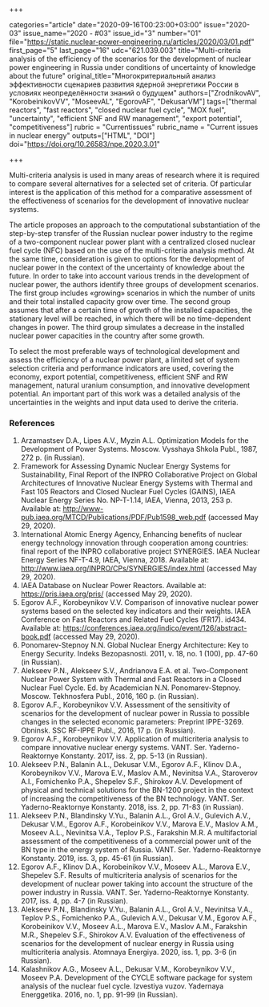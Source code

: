 +++

categories="article"
date="2020-09-16T00:23:00+03:00"
issue="2020-03"
issue_name="2020 - #03"
issue_id="3"
number="01"
file="https://static.nuclear-power-engineering.ru/articles/2020/03/01.pdf"
first_page="5"
last_page="16"
udc="621.039.003"
title="Multi-criteria analysis of the efficiency of the scenarios for the development of nuclear power engineering in Russia under conditions of uncertainty of knowledge about the future"
original_title="Многокритериальный анализ эффективности сценариев развития ядерной энергетики России в условиях неопределённости знаний о будущем"
authors=["ZrodnikovAV", "KorobeinikovVV", "MoseevAL", "EgorovAF", "DekusarVM"]
tags=["thermal reactors", "fast reactors", "closed nuclear fuel cycle", "MOX fuel", "uncertainty", "efficient SNF and RW management", "export potential", "competitiveness"]
rubric = "Сurrentissues"
rubric_name = "Current issues in nuclear energy"
outputs=["HTML", "DOI"]
doi="https://doi.org/10.26583/npe.2020.3.01"

+++

Multi-criteria analysis is used in many areas of research where it is required to compare several alternatives for a selected set of criteria. Of particular interest is the application of this method for a comparative assessment of the effectiveness of scenarios for the development of innovative nuclear systems. 

The article proposes an approach to the computational substantiation of the step-by-step transfer of the Russian nuclear power industry to the regime of a two-component nuclear power plant with a centralized closed nuclear fuel cycle (NFC) based on the use of the multi-criteria analysis method. At the same time, consideration is given to options for the development of nuclear power in the context of the uncertainty of knowledge about the future. In order to take into account various trends in the development of nuclear power, the authors identify three groups of development scenarios. The first group includes «growing» scenarios in which the number of units and their total installed capacity grow over time. The second group assumes that after a certain time of growth of the installed capacities, the stationary level will be reached, in which there will be no time-dependent changes in power. The third group simulates a decrease in the installed nuclear power capacities in the country after some growth.

To select the most preferable ways of technological development and assess the efficiency of a nuclear power plant, a limited set of system selection criteria and performance indicators are used, covering the economy, export potential, competitiveness, efficient SNF and RW management, natural uranium consumption, and innovative development potential. An important part of this work was a detailed analysis of the uncertainties in the weights and input data used to derive the criteria.

### References

1. Arzamastsev D.A., Lipes A.V., Myzin A.L. Optimization Models for the Development of Power Systems. Moscow. Vysshaya Shkola Publ., 1987, 272 p. (in Russian).
2. Framework for Assessing Dynamic Nuclear Energy Systems for Sustainability, Final Report of the INPRO Collaborative Project on Global Architectures of Innovative Nuclear Energy Systems with Thermal and Fast 105 Reactors and Closed Nuclear Fuel Cycles (GAINS), IAEA Nuclear Energy Series No. NP-T-1.14, IAEA, Vienna, 2013, 253 p. Available at: http://www-pub.iaea.org/MTCD/Publications/PDF/Pub1598_web.pdf (accessed May 29, 2020).
3. International Atomic Energy Agency, Enhancing benefits of nuclear energy technology innovation through cooperation among countries: final report of the INPRO collaborative project SYNERGIES. IAEA Nuclear Energy Series NF-T-4.9, IAEA, Vienna, 2018. Available at: http://www.iaea.org/INPRO/CPs/SYNERGIES/index.html (accessed May 29, 2020).
4. IAEA Database on Nuclear Power Reactors. Available at: https://pris.iaea.org/pris/ (accessed May 29, 2020).
5. Egorov A.F., Korobeynikov V.V. Comparison of innovative nuclear power systems based on the selected key indicators and their weights. IAEA Conference on Fast Reactors and Related Fuel Cycles (FR17). id434. Available at: https://conferences.iaea.org/indico/event/126/abstract-book.pdf (accessed May 29, 2020).
6. Ponomarev-Stepnoy N.N. Global Nuclear Energy Architecture: Key to Energy Security. Indeks Bezopasnosti. 2011, v. 18, no. 1 (100), pp. 47-60 (in Russian).
7. Alekseev P.N., Alekseev S.V., Andrianova E.A. et al. Two-Component Nuclear Power System with Thermal and Fast Reactors in a Closed Nuclear Fuel Cycle. Ed. by Academician N.N. Ponomarev-Stepnoy. Moscow. Tekhnosfera Publ., 2016, 160 p. (in Russian).
8. Egorov A.F., Korobeynikov V.V. Assessment of the sensitivity of scenarios for the development of nuclear power in Russia to possible changes in the selected economic parameters: Preprint IPPE-3269. Obninsk. SSC RF-IPPE Publ., 2016, 17 p. (in Russian).
9. Egorov A.F., Korobeynikov V.V. Application of multicriteria analysis to compare innovative nuclear energy systems. VANT. Ser. Yaderno-Reaktornye Konstanty. 2017, iss. 2, pp. 5-13 (in Russian).
10. Alekseev P.N., Balanin A.L., Dekusar V.M., Egorov A.F., Klinov D.A., Korobeynikov V.V., Marova E.V., Maslov A.M., Nevinitsa V.A., Staroverov A.I., Fomichenko P.A., Shepelev S.F., Shirokov A.V. Development of physical and technical solutions for the BN-1200 project in the context of increasing the competitiveness of the BN technology. VANT. Ser. Yaderno-Reaktornye Konstanty. 2018, iss. 2, pp. 71-83 (in Russian).
11. Alekseev P.N., Blandinsky V.Yu., Balanin A.L., Grol A.V., Gulevich A.V., Dekusar V.M., Egorov A.F., Korobeinikov V.V., Marova E.V., Maslov A.M., Moseev A.L., Nevinitsa V.A., Teplov P.S., Farakshin M.R. A multifactorial assessment of the competitiveness of a commercial power unit of the BN type in the energy system of Russia. VANT. Ser. Yaderno-Reaktornye Konstanty. 2019, iss. 3, pp. 45-61 (in Russian).
12. Egorov A.F., Klinov D.A., Korobeinikov V.V., Moseev A.L., Marova E.V., Shepelev S.F. Results of multicriteria analysis of scenarios for the development of nuclear power taking into account the structure of the power industry in Russia. VANT. Ser. Yaderno-Reaktornye Konstanty. 2017, iss. 4, pp. 4-7 (in Russian).
13. Alekseev P.N., Blandinsky V.Yu., Balanin A.L., Grol A.V., Nevinitsa V.A., Teplov P.S., Fomichenko P.A., Gulevich A.V., Dekusar V.M., Egorov A.F., Korobeinikov V.V., Moseev A.L., Marova E.V., Maslov A.M., Farakshin M.R., Shepelev S.F., Shirokov A.V. Evaluation of the effectiveness of scenarios for the development of nuclear energy in Russia using multicriteria analysis. Atomnaya Energiya. 2020, iss. 1, pp. 3-6 (in Russian).
14. Kalashnikov A.G., Moseev A.L., Dekusar V.M., Korobeynikov V.V., Moseev P.A. Development of the CYCLE software package for system analysis of the nuclear fuel cycle. Izvestiya vuzov. Yadernaya Energgetika. 2016, no. 1, pp. 91-99 (in Russian).